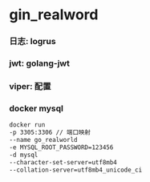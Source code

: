 # gin_realword

### 日志: logrus

### jwt: golang-jwt


### viper: 配置


### docker mysql

```markdown
docker run 
-p 3305:3306 // 端口映射
--name go_realworld 
-e MYSQL_ROOT_PASSWORD=123456 
-d mysql 
--character-set-server=utf8mb4 
--collation-server=utf8mb4_unicode_ci
```